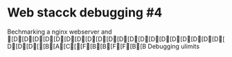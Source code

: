 # Web stacck debugging #4
Bechmarking a nginx webserver and [D[D[D[D[D[D[D[D[D[D[D[D[D[D[D[D[D[D[D[D[D[D[D[[B[A[C[[F[B[B[F[F[B[B
Debugging ulimits
